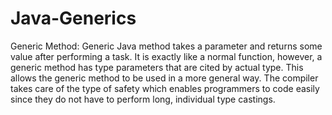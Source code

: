 # Java-Generics

Generic Method: Generic Java method takes a parameter and returns some value after performing a task. It is exactly like 
a normal function, however, a generic method has type parameters that are cited by actual type. This allows the generic 
method to be used in a more general way. The compiler takes care of the type of safety which enables programmers to 
code easily since they do not have to perform long, individual type castings.
 
